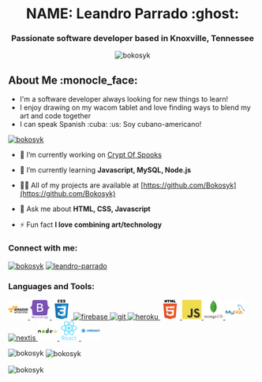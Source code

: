 <h1 align="center">NAME: Leandro Parrado :ghost:</h1>
<h3 align="center">Passionate software developer based in Knoxville, Tennessee</h3>
<p align="center"> <img src="https://komarev.com/ghpvc/?username=bokosyk&label=Profile%20views&color=0e75b6&style=flat" alt="bokosyk" /> </p>

<h2>About Me :monocle_face:</h2>
<ul>
  <li> I'm a software developer always looking for new things to learn!
  <li> I enjoy drawing on my wacom tablet and love finding ways to blend my art and code together
  <li> I can speak Spanish :cuba: :us: Soy cubano-americano!
</ul>

<p align="left"> <a href="https://github.com/ryo-ma/github-profile-trophy"><img src="https://github-profile-trophy.vercel.app/?username=bokosyk" alt="bokosyk" /></a> </p>

- 🔭 I’m currently working on [Crypt Of Spooks](https://github.com/Bokosyk/crypt-of-spooks)

- 🌱 I’m currently learning **Javascript, MySQL, Node.js**

- 👨‍💻 All of my projects are available at [https://github.com/Bokosyk](https://github.com/Bokosyk)

- 💬 Ask me about **HTML, CSS, Javascript**

- ⚡ Fun fact **I love combining art/technology**

<h3 align="left">Connect with me:</h3>
<p align="left">
<a href="https://codepen.io/bokosyk" target="blank"><img align="center" src="https://raw.githubusercontent.com/rahuldkjain/github-profile-readme-generator/master/src/images/icons/Social/codepen.svg" alt="bokosyk" height="30" width="40" /></a>
<a href="https://www.linkedin.com/in/leandro-parrado-a05729166/" target="blank"><img align="center" src="https://raw.githubusercontent.com/rahuldkjain/github-profile-readme-generator/master/src/images/icons/Social/linked-in-alt.svg" alt="leandro-parrado" height="30" width="40" /></a>
</p>

<h3 align="left">Languages and Tools:</h3>
<p align="left"> <a href="https://aws.amazon.com" target="_blank" rel="noreferrer"> <img src="https://raw.githubusercontent.com/devicons/devicon/master/icons/amazonwebservices/amazonwebservices-original-wordmark.svg" alt="aws" width="40" height="40"/> </a> <a href="https://getbootstrap.com" target="_blank" rel="noreferrer"> <img src="https://raw.githubusercontent.com/devicons/devicon/master/icons/bootstrap/bootstrap-plain-wordmark.svg" alt="bootstrap" width="40" height="40"/> </a> <a href="https://www.w3schools.com/css/" target="_blank" rel="noreferrer"> <img src="https://raw.githubusercontent.com/devicons/devicon/master/icons/css3/css3-original-wordmark.svg" alt="css3" width="40" height="40"/> </a> <a href="https://firebase.google.com/" target="_blank" rel="noreferrer"> <img src="https://www.vectorlogo.zone/logos/firebase/firebase-icon.svg" alt="firebase" width="40" height="40"/> </a> <a href="https://git-scm.com/" target="_blank" rel="noreferrer"> <img src="https://www.vectorlogo.zone/logos/git-scm/git-scm-icon.svg" alt="git" width="40" height="40"/> </a> <a href="https://heroku.com" target="_blank" rel="noreferrer"> <img src="https://www.vectorlogo.zone/logos/heroku/heroku-icon.svg" alt="heroku" width="40" height="40"/> </a> <a href="https://www.w3.org/html/" target="_blank" rel="noreferrer"> <img src="https://raw.githubusercontent.com/devicons/devicon/master/icons/html5/html5-original-wordmark.svg" alt="html5" width="40" height="40"/> </a> <a href="https://developer.mozilla.org/en-US/docs/Web/JavaScript" target="_blank" rel="noreferrer"> <img src="https://raw.githubusercontent.com/devicons/devicon/master/icons/javascript/javascript-original.svg" alt="javascript" width="40" height="40"/> </a> <a href="https://www.mongodb.com/" target="_blank" rel="noreferrer"> <img src="https://raw.githubusercontent.com/devicons/devicon/master/icons/mongodb/mongodb-original-wordmark.svg" alt="mongodb" width="40" height="40"/> </a> <a href="https://www.mysql.com/" target="_blank" rel="noreferrer"> <img src="https://raw.githubusercontent.com/devicons/devicon/master/icons/mysql/mysql-original-wordmark.svg" alt="mysql" width="40" height="40"/> </a> <a href="https://nextjs.org/" target="_blank" rel="noreferrer"> <img src="https://cdn.worldvectorlogo.com/logos/nextjs-2.svg" alt="nextjs" width="40" height="40"/> </a> <a href="https://nodejs.org" target="_blank" rel="noreferrer"> <img src="https://raw.githubusercontent.com/devicons/devicon/master/icons/nodejs/nodejs-original-wordmark.svg" alt="nodejs" width="40" height="40"/> </a> <a href="https://reactjs.org/" target="_blank" rel="noreferrer"> <img src="https://raw.githubusercontent.com/devicons/devicon/master/icons/react/react-original-wordmark.svg" alt="react" width="40" height="40"/> </a> <a href="https://webpack.js.org" target="_blank" rel="noreferrer"> <img src="https://raw.githubusercontent.com/devicons/devicon/d00d0969292a6569d45b06d3f350f463a0107b0d/icons/webpack/webpack-original-wordmark.svg" alt="webpack" width="40" height="40"/> </a> </p>

<p><img align="left" src="https://github-readme-stats.vercel.app/api/top-langs?username=bokosyk&show_icons=true&locale=en&layout=compact" alt="bokosyk" /></p>

<p>&nbsp;<img align="center" src="https://github-readme-stats.vercel.app/api?username=bokosyk&show_icons=true&locale=en" alt="bokosyk" /></p>

<p><img align="center" src="https://github-readme-streak-stats.herokuapp.com/?user=bokosyk&" alt="bokosyk" /></p>
